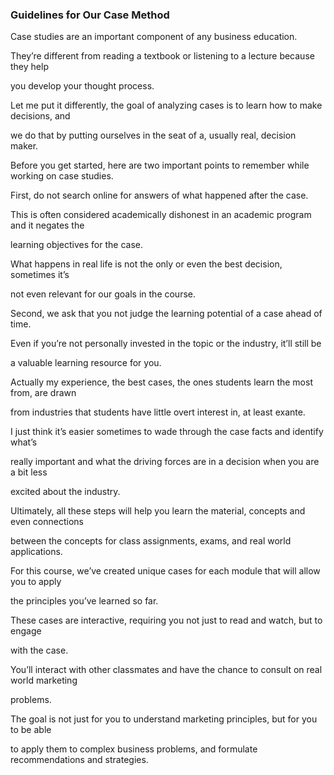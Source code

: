 ### Guidelines for Our Case Method



Case studies are an important component of any business education.

They’re different from reading a textbook or listening to a lecture because they help

you develop your thought process.

Let me put it differently, the goal of analyzing cases is to learn how to make decisions, and

we do that by putting ourselves in the seat of a, usually real, decision maker.

Before you get started, here are two important points to remember while working on case studies.

First, do not search online for answers of what happened after the case.

This is often considered academically dishonest in an academic program and it negates the

learning objectives for the case.

What happens in real life is not the only or even the best decision, sometimes it’s

not even relevant for our goals in the course.

Second, we ask that you not judge the learning potential of a case ahead of time.

Even if you’re not personally invested in the topic or the industry, it’ll still be

a valuable learning resource for you.

Actually my experience, the best cases, the ones students learn the most from, are drawn

from industries that students have little overt interest in, at least exante.

I just think it’s easier sometimes to wade through the case facts and identify what’s

really important and what the driving forces are in a decision when you are a bit less

excited about the industry.

Ultimately, all these steps will help you learn the material, concepts and even connections

between the concepts for class assignments, exams, and real world applications.

For this course, we’ve created unique cases for each module that will allow you to apply

the principles you’ve learned so far.

These cases are interactive, requiring you not just to read and watch, but to engage

with the case.

You’ll interact with other classmates and have the chance to consult on real world marketing

problems.

The goal is not just for you to understand marketing principles, but for you to be able

to apply them to complex business problems, and formulate recommendations and strategies.

